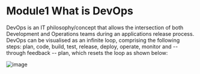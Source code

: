 # Module1 What is DevOps
DevOps is an IT philosophy/concept that allows the intersection of both Development and Operations teams during an applications release process. DevOps can be visualised as an infinite loop, comprising the following steps: plan, code, build, test, release, deploy, operate, monitor and -- through feedback -- plan, which resets the loop as shown below: 

![image](./Module1/loop.png)
